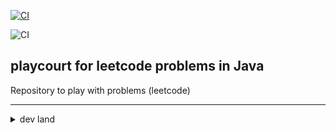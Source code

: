 
[![CI](https://github.com/dzmitry-charnavoki/playcourt-leetcode/actions/workflows/ci.yml/badge.svg)](https://github.com/dzmitry-charnavoki/playcourt-leetcode/actions/workflows/ci.yml)

![CI](https://github.com/dzmitry-charnavoki/playcourt-leetcode/actions/workflows/ci.yml/badge.svg?branch=main)


## playcourt for leetcode problems in Java

Repository to play with problems (leetcode)



___


<details><summary>dev land </summary>
this section will be moved

## Dev

### checkstyle

[checkstyle doc](https://checkstyle.sourceforge.io/)

* install plugin for IntelliJ Idea
* setup it as CodeFormatter:
  * Settings -> Editor -> CodeStyle > Scheme -> Project
  * Settings -> Editor -> CodeStyle > Scheme -> Import Scheme -> Checkstyle Configuration

### useful cmds

How to check new versions
```cmd
mvn versions:display-dependency-updates
mvn versions:display-plugin-updates
mvn versions:use-latest-versions
mvn versions:display-property-updates
```

How to find a Maven dependency version declaration imported from a BOM
```
mvn org.apache.maven.plugins:maven-help-plugin:3.2.0:effective-pom -Dverbose=true -Doutput=effective-pom.xml
```

</details>


